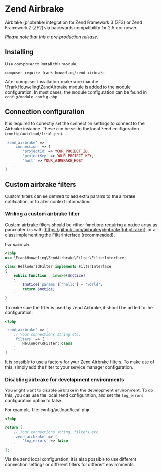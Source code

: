 # Zend Airbrake
Airbrake (phpbrake) integration for Zend Framework 3 (ZF3) or Zend Framework 2 (ZF2) via backwards compatibility for 2.5.x or newer.

*Please note that this a pre-production release.*

## Installing
Use composer to install this module.
```shell
composer require frank-houweling/zend-airbrake
```
After composer installation, make sure that the \FrankHouweling\ZendAirbrake module is added to the module configuration.
In most cases, the module configuration can be found in `config/module.config.php`

## Connection configuration
It is required to correctly set the connection settings to connect to the Airbrake instance. These can be set in the
local Zend configuration (`config/autoload/local.php`).

```php
'zend_airbrake' => [
    'connection' => [
        'projectId' => YOUR_PROJECT_ID,
        'projectKey' => YOUR_PROJECT_KEY,
        'host' => YOUR_AIRBRAKE_HOST
    ]
]
```

## Custom airbrake filters
Custom filters can be defined to add extra params to the airbrake notification, or to alter context information.

### Writing a custom airbrake filter
Custom airbrake filters should be either functions requiring a notice array as paramater 
(as with [https://github.com/airbrake/phpbrake](phpbrake)), or a class implementing the FilterInterface (recommended).

For example:
```php
<?php
use \FrankHouweling\ZendAirbrake\Filter\FilterInterface;

class HelloWorldFilter implements FilterInterface
{
    public function __invoke($notice) 
    {
        $notice['params']['hello'] = 'world';
        return $notice;
    }   
}
```
To make sure the filter is used by Zend Airbrake, it should be added to the configuration.

```php
<?php

'zend_airbrake' => [
    // Your connections string etc.
    'filters' => [
        HelloWorldFilter::class
    ]
]
```

It is possible to use a factory for your Zend Airbrake filters. To make use of this, simply add the filter to your service manager configuration.

### Disabling airbrake for development environments
You might want to disable airbrake in the development environment. To do this, you can use the local zend configuration,
and set the `log_errors` configuration option to false.

For example, file: config/autload/local.php
```php
<?php

return [
    // Your connections string, filters etc.
    'zend_airbrake' => [
        'log_errors' => false
    ]
];
```

Via the zend local configuration, it is also possible to use different connection settings or different filters for
different environments.

